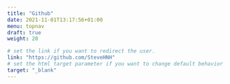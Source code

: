 ```yaml
---
title: "Github"
date: 2021-11-01T13:17:56+01:00
menu: topnav
draft: true
weight: 20

# set the link if you want to redirect the user.
link: "https://github.com/SteveHNH"
# set the html target parameter if you want to change default behavior
target: "_blank"
---
```

